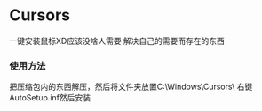 # Cursors
一键安装鼠标XD应该没啥人需要
解决自己的需要而存在的东西
<h3>使用方法</h3>
把压缩包内的东西解压，然后将文件夹放置C:\Windows\Cursors\
右键AutoSetup.inf然后安装
